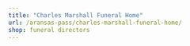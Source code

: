 ```yaml
---
title: "Charles Marshall Funeral Home"
url: /aransas-pass/charles-marshall-funeral-home/
shop: funeral directors
---
```

